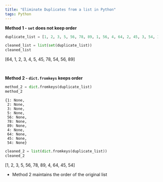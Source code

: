 ```yaml
---
title: "Eliminate Duplicates from a list in Python"
tags: Python
---
```


**Method 1 - `set` does not keep order**

```python
duplicate_list = [1, 2, 3, 5, 56, 78, 89, 1, 56, 4, 64, 2, 45, 3, 54, 1, 2]

cleaned_list = list(set(duplicate_list))
cleaned_list
```

[64, 1, 2, 3, 4, 5, 45, 78, 54, 56, 89]

<br>

**Method 2 - `dict.fromkeys` keeps order**

```python
method_2 = dict.fromkeys(duplicate_list)
method_2
```
    {1: None,
     2: None,
     3: None,
     5: None,
     56: None,
     78: None,
     89: None,
     4: None,
     64: None,
     45: None,
     54: None}

```python
cleaned_2 = list(dict.fromkeys(duplicate_list))
cleaned_2
```

[1, 2, 3, 5, 56, 78, 89, 4, 64, 45, 54]

- Method 2 maintains the order of the original list
